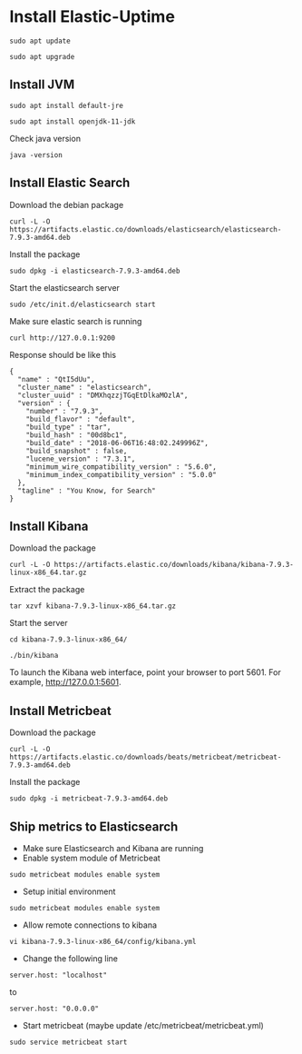 # Install Elastic-Uptime

```
sudo apt update
```
```
sudo apt upgrade
```

## Install JVM
```
sudo apt install default-jre
```
```
sudo apt install openjdk-11-jdk
```
Check java version
```
java -version
```



## Install Elastic Search

Download the debian package
```
curl -L -O https://artifacts.elastic.co/downloads/elasticsearch/elasticsearch-7.9.3-amd64.deb
```
Install the package
```
sudo dpkg -i elasticsearch-7.9.3-amd64.deb
```
Start the elasticsearch server
```
sudo /etc/init.d/elasticsearch start
```
Make sure elastic search is running
```
curl http://127.0.0.1:9200
```
Response should be like this
```
{
  "name" : "QtI5dUu",
  "cluster_name" : "elasticsearch",
  "cluster_uuid" : "DMXhqzzjTGqEtDlkaMOzlA",
  "version" : {
    "number" : "7.9.3",
    "build_flavor" : "default",
    "build_type" : "tar",
    "build_hash" : "00d8bc1",
    "build_date" : "2018-06-06T16:48:02.249996Z",
    "build_snapshot" : false,
    "lucene_version" : "7.3.1",
    "minimum_wire_compatibility_version" : "5.6.0",
    "minimum_index_compatibility_version" : "5.0.0"
  },
  "tagline" : "You Know, for Search"
}
```

## Install Kibana
Download the package
```
curl -L -O https://artifacts.elastic.co/downloads/kibana/kibana-7.9.3-linux-x86_64.tar.gz
```
Extract the package
```
tar xzvf kibana-7.9.3-linux-x86_64.tar.gz
```
Start the server
```
cd kibana-7.9.3-linux-x86_64/
```
```
./bin/kibana
```
To launch the Kibana web interface, point your browser to port 5601. For example, http://127.0.0.1:5601.




## Install Metricbeat
Download the package
```
curl -L -O https://artifacts.elastic.co/downloads/beats/metricbeat/metricbeat-7.9.3-amd64.deb
```
Install the package
```
sudo dpkg -i metricbeat-7.9.3-amd64.deb
```


## Ship metrics to Elasticsearch
* Make sure Elasticsearch and Kibana are running
* Enable system module of Metricbeat
```
sudo metricbeat modules enable system 
```
* Setup initial environment
```
sudo metricbeat modules enable system
```
* Allow remote connections to kibana
```
vi kibana-7.9.3-linux-x86_64/config/kibana.yml
```
* Change the following line
```
server.host: "localhost"
```
to
```
server.host: "0.0.0.0"
```
* Start metricbeat (maybe update /etc/metricbeat/metricbeat.yml)
```
sudo service metricbeat start
```
